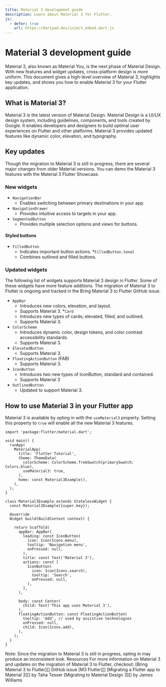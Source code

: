 ```yaml
---
title: Material 3 development guide
description: Learn about Material 3 for Flutter.
js:
  - defer: true
    url: https://dartpad.dev/inject_embed.dart.js
---
```


# Material 3 development guide
Material 3, also known as Material You, is the next phase of Material Design. 
With new features and widget updates, cross-platform design is more uniform. 
This document gives a high-level overview of Material 3, highlights key updates, 
and shows you how to enable Material 3 for your Flutter application.

## What is Material 3? 
Material 3 is the latest version of Material Design. 
Material Design is a UI/UX design system, including guidelines, 
components, and tools created by Google. 
It enables developers and designers to build optimal user experiences 
on Flutter and other platforms. 
Material 3 provides updated features like dynamic color, elevation, 
and typography.

## Key updates
Though the migration to Material 3 is still in progress, 
there are several major changes from older Material versions. 
You can demo the Material 3 features with the Material 3 Flutter Showcase.

### New widgets

* `NavigationBar` 
  * Enables switching between primary destinations in your app. 
* `NavigationDrawer` 
  * Provides intuitive access to targets in your app. 
* `SegmentedButton` 
  * Provides multiple selection options and views for buttons.

#### Styled buttons 
* `FilledButton` 
  * Indicates important button actions. 
*`FilledButton.tonal` 
  * Combines outlined and filled buttons.

### Updated widgets
The following list of widgets supports Material 3 design in Flutter. 
Some of these widgets have more feature additions. 
The migration of Material 3 to Flutter is ongoing and tracked in the 
Bring Material 3 to Flutter GitHub issue.

* `AppBar` 
  * Introduces new colors, elevation, and layout. 
  * Supports Material 3.
*`Card`  
  * Introduces new types of cards; elevated, filled, and outlined. 
  * Supports Material 3. 
* `ColorScheme` 
  * Introduces dynamic color, design tokens, and color contrast accessibility standards. 
  * Supports Material 3.
* `ElevatedButton`
  * Supports Material 3. 
* `FloatingActionButton` (FAB) 
  * Supports Material 3. 
* `IconButton`  
  * Introduces two new types of IconButton, standard and contained. 
  * Supports Material 3
* `OutlinedButton` 
  * Updated to support Material 3. 

## How to use Material 3 in your Flutter app

Material 3 is available by opting in with the `useMaterial3` property. 
Setting this property to `true` will enable all the new Material 3 features. 

<?code-excerpt "lib/main_tutorial.dart"?>
```run-dartpad:theme-light:mode-flutter:run-false:width-100%:height-600px:split-60:ga_id-starting_code
import 'package:flutter/material.dart';

void main() {
  runApp(
    MaterialApp(
      title: 'Flutter Tutorial',
      theme: ThemeData(
        colorScheme: ColorScheme.fromSwatch(primarySwatch: Colors.blue),
        useMaterial3: true,
      ),
      home: const Material3Example(),
    ),
  );
}

class Material3Example extends StatelessWidget {
  const Material3Example({super.key});

  @override
  Widget build(BuildContext context) {

    return Scaffold(
      appBar: AppBar(
        leading: const IconButton(
          icon: Icon(Icons.menu),
          tooltip: 'Navigation menu',
          onPressed: null,
        ),
        title: const Text('Material 3'),
        actions: const [
          IconButton(
            icon: Icon(Icons.search),
            tooltip: 'Search',
            onPressed: null,
          ),
        ],
      ),

      body: const Center(
        child: Text('This app uses Material 3'),
      ),
      floatingActionButton: const FloatingActionButton(
        tooltip: 'Add', // used by assistive technologies
        onPressed: null,
        child: Icon(Icons.add),
      ),
    );
  }
}
```

Note: Since the migration to Material 3 is still in progress, opting in may produce an inconsistent look. 
Resources
For more information on Material 3 and updates on the migration of Material 3 to Flutter, checkout:
[Bring Material 3 to Flutter][] GitHub issue 
[M3 Flutter][] 
[Migrating a Flutter app to Material 3][] by Taha Tesser
[Migrating to Material Design 3][] by James Williams
